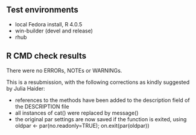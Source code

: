 ## Test environments
* local Fedora install, R 4.0.5
* win-builder (devel and release)
* rhub

## R CMD check results
There were no ERRORs, NOTEs or WARNINGs.

This is a resubmission, with the following corrections as kindly suggested by Julia Haider:

* references to the methods have been added to the description field of the DESCRIPTION file
* all instances of cat() were replaced by message()
* the original par settings are now saved if the function is exited, using oldpar <- par(no.readonly=TRUE); on.exit(par(oldpar))
